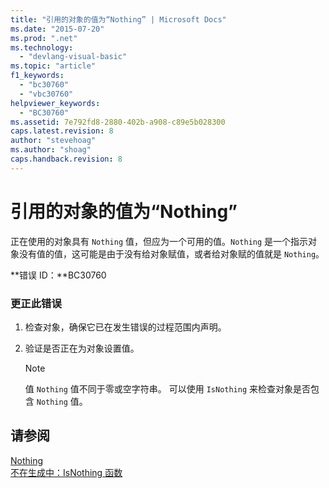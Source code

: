 ```yaml
---
title: "引用的对象的值为“Nothing” | Microsoft Docs"
ms.date: "2015-07-20"
ms.prod: ".net"
ms.technology: 
  - "devlang-visual-basic"
ms.topic: "article"
f1_keywords: 
  - "bc30760"
  - "vbc30760"
helpviewer_keywords: 
  - "BC30760"
ms.assetid: 7e792fd8-2880-402b-a908-c89e5b028300
caps.latest.revision: 8
author: "stevehoag"
ms.author: "shoag"
caps.handback.revision: 8
---
```

# 引用的对象的值为“Nothing”
正在使用的对象具有 `Nothing` 值，但应为一个可用的值。`Nothing` 是一个指示对象没有值的值，这可能是由于没有给对象赋值，或者给对象赋的值就是 `Nothing`。  
  
 **错误 ID：**BC30760  
  
### 更正此错误  
  
1.  检查对象，确保它已在发生错误的过程范围内声明。  
  
2.  验证是否正在为对象设置值。  
  
    > [!NOTE]
    >  值 `Nothing` 值不同于零或空字符串。 可以使用 `IsNothing` 来检查对象是否包含 `Nothing` 值。  
  
## 请参阅  
 [Nothing](../../visual-basic/language-reference/nothing.md)   
 [不在生成中：IsNothing 函数](http://msdn.microsoft.com/zh-cn/5b2a4626-e6a9-49d1-b9b1-fcc6a1302319)